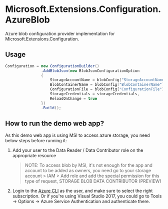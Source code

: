 # Microsoft.Extensions.Configuration.AzureBlob

Azure blob configuration provider implementation for Microsoft.Extensions.Configuration.

## Usage

```csharp
Configuration = new ConfigurationBuilder()
                .AddBlobJson(new BlobJsonConfigurationOption
                {
                    StorageAccountName = blobConfig["StorageAccountName"],
                    BlobContainerName = blobConfig["BlobContainerName"],
                    ConfigurationFile = blobConfig["ConfigurationFile"],
                    StorageCredentials = storageCredentials,
                    ReloadOnChange = true
                })
                .Build();
```

## How to run the demo web app?

As this demo web app is using MSI to access azure storage, you need below steps before running it:

1. Add your user to the Data Reader / Data Contributor role on the appropriate resource
    > NOTE:
    > To access blob by MSI, it's not enough for the app and account to be added as owners, you need go to your storage account > IAM > Add role and add the special permission for this type of request, STORAGE BLOB DATA CONTRIBUTOR (PREVIEW)
    >
2. Login to the [Azure CLI](https://docs.microsoft.com/en-us/cli/azure/install-azure-cli?view=azure-cli-latest) as the user, and make sure to select the right subscription. Or if you're using Visual Studio 2017, you could go to Tools -> Options -> Azure Service Authentication and authenticate there.
